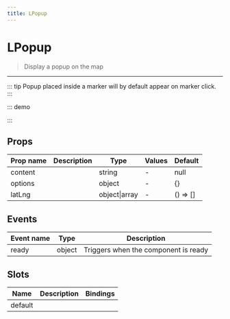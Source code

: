 ```yaml
---
title: LPopup
---
```


# LPopup

> Display a popup on the map

---

::: tip
Popup placed inside a marker will by default appear on marker click.
:::

::: demo
<template>
<l-map style="height: 350px" :zoom="zoom" :center="center">
<l-tile-layer :url="url"></l-tile-layer>
<l-marker :lat-lng="markerLatLng">
<l-popup>Hello!</l-popup>
</l-marker>
</l-map>
</template>

<script>
import {LMap, LTileLayer, LMarker, LPopup} from 'vue2-leaflet';

export default {
  components: {
    LMap,
    LTileLayer,
    LMarker,
    LPopup
  },
  data () {
    return {
      url: 'https://{s}.tile.openstreetmap.org/{z}/{x}/{y}.png',
      zoom: 8,
      center: [47.313220, -1.319482],
      markerLatLng: [47.313220, -1.319482]
    };
  }
}
</script>

:::

## Props

| Prop name | Description | Type          | Values | Default  |
| --------- | ----------- | ------------- | ------ | -------- |
| content   |             | string        | -      | null     |
| options   |             | object        | -      | {}       |
| latLng    |             | object\|array | -      | () => [] |

## Events

| Event name | Type   | Description                          |
| ---------- | ------ | ------------------------------------ |
| ready      | object | Triggers when the component is ready |

## Slots

| Name    | Description | Bindings |
| ------- | ----------- | -------- |
| default |             |          |
